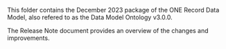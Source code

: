 This folder contains the December 2023 package of the ONE Record Data Model, also refered to as the Data Model Ontology v3.0.0.

The Release Note document provides an overview of the changes and improvements.
